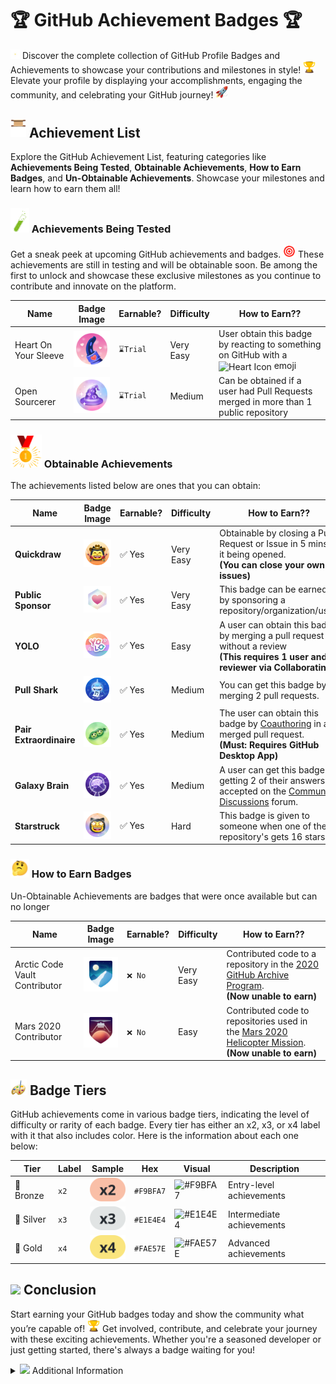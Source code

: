 # 🏆 GitHub Achievement Badges 🏆
<img src="Assests/Extra/Reactions/glowing-star_1f31f.gif" width="15px"> Discover the complete collection of GitHub Profile Badges and Achievements to showcase your contributions and milestones in style! <img src="Assests/Extra/Reactions/trophyemoji.gif" width="20px"> Elevate your profile by displaying your accomplishments, engaging the community, and celebrating your GitHub journey! <img src="Assests/Extra/Reactions/rocketemoji.gif" width="20px">
## <img src="Assests/Extra/Reactions/PageRollUp.gif" width="25px"> Achievement List
Explore the GitHub Achievement List, featuring categories like **Achievements Being Tested**, **Obtainable Achievements**, **How to Earn Badges**, and **Un-Obtainable Achievements**. Showcase your milestones and learn how to earn them all!
### <img src="Assests/Extra/Reactions/TestTube.gif" width="30px"> Achievements Being Tested

Get a sneak peek at upcoming GitHub achievements and badges. <img src="Assests/Extra/Reactions/direct-hitArcher.gif" width="20px"> These achievements are still in testing and will be obtainable soon. Be among the first to unlock and showcase these exclusive milestones as you continue to contribute and innovate on the platform.

| Name                  | Badge Image                                                                                                 | Earnable? | Difficulty | How to Earn?? |
| --------------------- | ----------------------------------------------------------------------------------------------------------- | --------- | ---------- | ------- |
| Heart On Your Sleeve  | <img src="https://github.com/UjjwalSaini07/GitHub-Achievement-Badges/blob/main/Assests/Badges/Heart-on-your-sleeve/HeartOnYourSleeve.png?raw=true" width="120px"> | `⌛Trial`  | Very Easy  | User obtain this badge by reacting to something on GitHub with a <img src="https://i.pinimg.com/originals/ca/97/bd/ca97bde328433c2497b154afdee5f8d7.gif" alt="Heart Icon" style="width: 16px; height: 16px; vertical-align: middle;" /> emoji |
| Open Sourcerer        | <img src="https://github.com/UjjwalSaini07/GitHub-Achievement-Badges/blob/main/Assests/Badges/Open-Sourcerer/OpenSourcerer.png?raw=true" width="120px"> | `⌛Trial`  | Medium     | Can be obtained if a user had Pull Requests merged in more than 1 public repository |

### <img src="Assests/Extra/Reactions/Medal1.gif" width="50px"> Obtainable Achievements

The achievements listed below are ones that you can obtain:

| Name               | Badge Image                                                                                                         | Earnable? | Difficulty | How to Earn?? |
| ------------------ | ------------------------------------------------------------------------------------------------------------------- | --------- | ---------- | -------- |
| **Quickdraw**      | <img src="https://github.com/UjjwalSaini07/GitHub-Achievement-Badges/blob/main/Assests/Badges/Quick-Draw/QuickDraw_SkinTone1.png?raw=true" width="125px"> | ✅ Yes | Very Easy | Obtainable by closing a Pull Request or Issue in 5 mins of it being opened.<br>**(You can close your own issues)** |
| **Public Sponsor** | <img src="https://github.com/UjjwalSaini07/GitHub-Achievement-Badges/blob/main/Assests/Badges/GitHub-Sponsor/GitHubSponsorBadge.png?raw=true" width="125px"> | ✅ Yes | Very Easy | This badge can be earned by sponsoring a repository/organization/user. |
| **YOLO**           | <img src="https://github.com/UjjwalSaini07/GitHub-Achievement-Badges/blob/main/Assests/Badges/YOLO/YOLO_Badge.png?raw=true" width="125px"> | ✅ Yes | Easy | A user can obtain this badge by merging a pull request without a review<br>**(This requires 1 user and 1 reviewer via Collaborating)** |
| **Pull Shark**     | <img src="https://github.com/UjjwalSaini07/GitHub-Achievement-Badges/blob/main/Assests/Badges/Pull-Shark/PullShark.png?raw=true" width="125px"> | ✅ Yes | Medium | You can get this badge by merging 2 pull requests. |
| **Pair Extraordinaire** | <img src="https://github.com/UjjwalSaini07/GitHub-Achievement-Badges/blob/main/Assests/Badges/Pair-Extraordinaire/PairExtraordinaire.png?raw=true" width="125px"> | ✅ Yes | Medium | The user can obtain this badge by [Coauthoring](https://docs.github.com/pull-requests/committing-changes-to-your-project/creating-and-editing-commits/creating-a-commit-with-multiple-authors) in a merged pull request.<br> **(Must: Requires GitHub Desktop App)** |
| **Galaxy Brain**   | <img src="https://github.com/UjjwalSaini07/GitHub-Achievement-Badges/blob/main/Assests/Badges/Galaxy-Brain/GalaxyBrain.png?raw=true" width="125px"> | ✅ Yes | Medium | A user can get this badge by getting 2 of their answers accepted on the [Community Discussions](https://github.com/orgs/community/discussions/) forum. |
| **Starstruck**     | <img src="https://github.com/UjjwalSaini07/GitHub-Achievement-Badges/blob/main/Assests/Badges/Star-Struck/StarStruck_SkinTone1.png?raw=true" width="125px"> | ✅ Yes | Hard | This badge is given to someone when one of their repository's gets 16 stars. |

### <img src="Assests/Extra/Reactions/ThinkingCorrect.gif" width="30px"> How to Earn Badges

Un-Obtainable Achievements are badges that were once available but can no longer

| Name                       | Badge Image                                                                                                               | Earnable? | Difficulty | How to Earn?? |
| -------------------------- | ------------------------------------------------------------------------------------------------------------------------- | --------- | ---------- | ---------- |
| Arctic Code Vault Contributor | <img src="/Assests/Badges/2020-Arctic-Code-Vault-Contributor/2020ArcticCodeVaultBadge.png" width="110px"> | `❌ No`   | Very Easy        | Contributed code to a repository in the [2020 GitHub Archive Program](https://archiveprogram.github.com/).<br/>**(Now unable to earn)** |
| Mars 2020 Contributor       | <img src="/Assests/Badges/Mars-2020-Contributor/Mars2020ContributorBadge.png" width="110px"> | `❌ No`   | Easy          | Contributed code to repositories used in the [Mars 2020 Helicopter Mission](https://github.com/readme/featured/nasa-ingenuity-helicopter).<br/>**(Now unable to earn)**  |

## <img src="Assests/Extra/Reactions/ColorTray.gif" width="26px"> Badge Tiers

GitHub achievements come in various badge tiers, indicating the level of difficulty or rarity of each badge.
Every tier has either an x2, x3, or x4 label with it that also includes color. Here is the information about each one below:

| Tier | Label | Sample | Hex | Visual | Description            |
| --- | --- | --- | --- | --- | ---------------------- |
🥉 Bronze | `x2` | ![x2](https://raw.githubusercontent.com/Schweinepriester/github-profile-achievements/2cc68fe868f104a77b53a353a2931d6e648e06b2/images/custom/tier-label/tier-label-bronze.svg) | `#F9BFA7` | ![#F9BFA7](https://img.shields.io/badge/-%F0%9F%8E%A8%EF%B8%8E%20%23F9BFA7-yellow?style=flat-square&color=F9BFA7) | Entry-level achievements |
🥈 Silver | `x3` | ![x3](https://raw.githubusercontent.com/Schweinepriester/github-profile-achievements/2cc68fe868f104a77b53a353a2931d6e648e06b2/images/custom/tier-label/tier-label-silver.svg) | `#E1E4E4` | ![#E1E4E4](https://img.shields.io/badge/-%F0%9F%8E%A8%EF%B8%8E%20%23E1E4E4-yellow?style=flat-square&color=E1E4E4) | Intermediate achievements |
🥇 Gold | `x4` | ![x4](https://raw.githubusercontent.com/Schweinepriester/github-profile-achievements/2cc68fe868f104a77b53a353a2931d6e648e06b2/images/custom/tier-label/tier-label-gold.svg) | `#FAE57E` | ![#FAE57E](https://img.shields.io/badge/-%F0%9F%8E%A8%EF%B8%8E%20%23FAE57E-yellow?style=flat-square&color=FAE57E) | Advanced achievements   |


## <img src="https://em-content.zobj.net/source/animated-noto-color-emoji/356/winking-face_1f609.gif" width="30px"> Conclusion

Start earning your GitHub badges today and show the community what you’re capable of! <img src="Assests/Extra/Reactions/trophyemoji.gif" width="20px"> Get involved, contribute, and celebrate your journey with these exciting achievements. Whether you're a seasoned developer or just getting started, there's always a badge waiting for you!
<br>
<details>
  <summary><img src="https://em-content.zobj.net/source/animated-noto-color-emoji/356/smiling-face-with-sunglasses_1f60e.gif" width="15px"> Additional Information</summary>
  
  - These badges and achievements are part of an evolving system, with new badges being tested and introduced regularly. Keep contributing to stay ahead of the curve!
  - You can view your own badges by visiting your GitHub profile and looking under the "Achievements" section.
</details>
